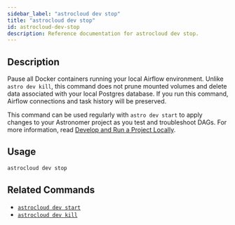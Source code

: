 ```yaml
---
sidebar_label: "astrocloud dev stop"
title: "astrocloud dev stop"
id: astrocloud-dev-stop
description: Reference documentation for astrocloud dev stop.
---
```


## Description

Pause all Docker containers running your local Airflow environment. Unlike `astro dev kill`, this command does not prune mounted volumes and delete data associated with your local Postgres database. If you run this command, Airflow connections and task history will be preserved.

This command can be used regularly with `astro dev start` to apply changes to your Astronomer project as you test and troubleshoot DAGs. For more information, read [Develop and Run a Project Locally](develop-project.md#build-and-run-a-project-locally).

## Usage

```sh
astrocloud dev stop
```

## Related Commands

- [`astrocloud dev start`](cli-reference/astrocloud-dev-start.md)
- [`astrocloud dev kill`](cli-reference/astrocloud-dev-kill.md)
